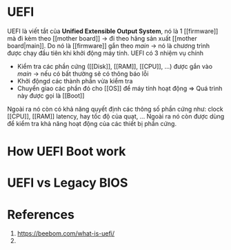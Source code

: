 ---
---
# UEFI
UEFI là viết tắt của **Unified Extensible Output System**, nó là 1 [[firmware]] mà đi kèm theo [[mother board]] -> đi theo hãng sản xuất [[mother board|main]]. Do nó là [[firmware]] gắn theo _main_ -> nó là chương trình được chạy đầu tiên khi khởi động máy tính. UEFI có 3 nhiệm vụ chính
- Kiểm tra các phần cứng ([[Disk]], [[RAM]], [[CPU]], ...) được gắn vào _main_ -> nếu có bất thường sẽ có thông báo lỗi
- Khởi độngd các thành phần vừa kiểm tra
- Chuyển giao các phần đó cho [[OS]] để máy tính hoạt động
=> Quá trình này được gọi là [[Boot]]

Ngoài ra nó còn có khả năng quyết định các thông số phần cứng như: clock [[CPU]], [[RAM]] latency, hay tốc độ của quạt, ... Ngoài ra nó còn được dùng để kiểm tra khả năng hoạt động của các thiết bị phần cứng.

# How UEFI Boot work


# UEFI vs Legacy BIOS

# References

1. https://beebom.com/what-is-uefi/
2. 